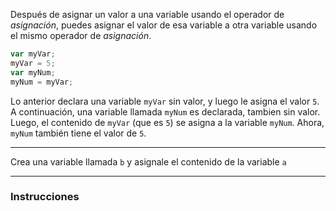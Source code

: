 Después de asignar un valor a una variable usando el operador de <dfn>asignación</dfn>, puedes asignar el valor de esa variable a otra variable usando el mismo operador de <dfn>asignación</dfn>.

```js
var myVar;
myVar = 5;
var myNum;
myNum = myVar;
```

Lo anterior declara una variable `myVar` sin valor, y luego le asigna el valor `5`. A continuación, una variable llamada `myNum` es declarada, tambien sin valor. Luego, el contenido de `myVar` (que es `5`) se asigna a la variable `myNum`. Ahora, `myNum` también tiene el valor de `5`.

<hr>

Crea una variable llamada `b` y asignale el contenido de la variable `a`

<hr>

### Instrucciones
